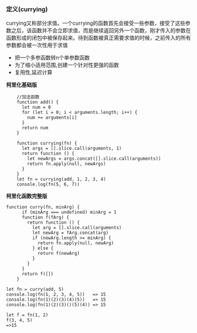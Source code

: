 ### 定义(currying)

currying又称部分求值。一个currying的函数首先会接受一些参数，接受了这些参数之后，该函数并不会立即求值，而是继续返回另外一个函数，刚才传入的参数在函数形成的闭包中被保存起来。待到函数被真正需要求值的时候，之前传入的所有参数都会被一次性用于求值

- 把一个多参函数转n个单参数函数
- 为了缩小适用范围,创建一个针对性更强的函数
- 复用性,延迟计算

**柯里化基础版**
```
    //加法函数
    function add() {
      let num = 0
      for (let i = 0; i < arguments.length; i++) {
        num += arguments[i]
      }
      return num
    }

    function currying(fn) {
      let args = [].slice.call(arguments, 1)
      return function () {
        let newArgs = args.concat([].slice.call(arguments))
        return fn.apply(null, newArgs)
      }
    }
    let fn = currying(add, 1, 2, 3, 4)
    console.log(fn(5, 6, 7))

```

**柯里化函数完整版**

```
function curry(fn, minArg) {
      if (minArg === undefined) minArg = 1
      function f(fArg) {
        return function () {
          let arg = [].slice.call(arguments)
          let newArg = fArg.concat(arg)
          if (newArg.length >= minArg) {
            return fn.apply(null, newArg)
          } else {
            return f(newArg)
          }
        }
      }
      return f([])
    }
    
let fn = curry(add, 5)
console.log(fn(1, 2, 3, 4, 5))   => 15
console.log(fn(1)(2)(3)(4)(5))   => 15
console.log(fn(1)(2)(3)()(5)(4)) => 15

let f = fn(1, 2)
f(3, 4, 5)
=>15
```

